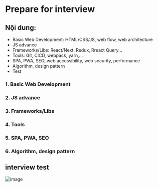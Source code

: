 # Prepare for interview
## Nội dung:
- Basic Web Development: HTML/CSS/JS, web flow, web architecture
- JS advance
- Frameworks/Libs: React/Next, Redux, Rreact Query...
- Tools: Git, CICD, webpack, yarn,...
- SPA, PWA, SEO, web accessibility, web security, performance
- Algorithm, design pattern
- Test


### 1. Basic Web Development

### 2. JS advance

### 3. Frameworks/Libs

### 4. Tools

### 5. SPA, PWA, SEO

### 6. Algorithm, design pattern

## interview test
![image](https://user-images.githubusercontent.com/33999836/218974411-0f23dfc5-ba89-4441-b0c6-c452fd0df125.png)

